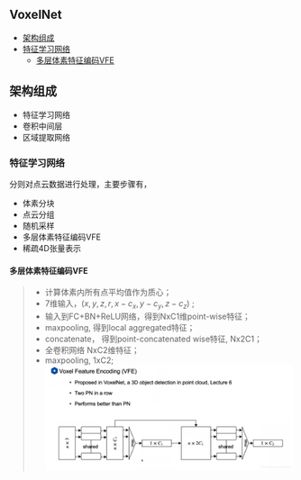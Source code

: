 **VoxelNet**
---
<!-- TOC -->
- [架构组成](#架构组成)
- [特征学习网络](#特征学习网络)
  - [多层体素特征编码VFE](#多层体素特征编码vfe)
<!-- TOC -->

## 架构组成
- 特征学习网络
- 卷积中间层
- 区域提取网络

### 特征学习网络  

分则对点云数据进行处理，主要步骤有，
- 体素分块
- 点云分组
- 随机采样
- 多层体素特征编码VFE
- 稀疏4D张量表示

#### 多层体素特征编码VFE
> - 计算体素内所有点平均值作为质心；
> - 7维输入，$(x,y,z,r,x-c_x,y-c_y,z-c_z)$ ;
> - 输入到FC+BN+ReLU网络，得到NxC1维point-wise特征；
> - maxpooling, 得到local aggregated特征；
> - concatenate， 得到point-concatenated wise特征, Nx2C1；
> - 全卷积网络 NxC2维特征；
> - maxpooling, 1xC2;
![VFE网络结构](./VFE.png)